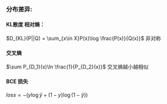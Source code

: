 ### 分布差异:
#### KL散度 相对熵：
$D_{KL}(P||Q) = \sum_{x\in X}P(x)\log \frac{P(x)}{Q(x)}$
非对称

#### 交叉熵

$\sum P_{D_1}(x)\ln \frac{1}{P_{D_2}(x)}$ 交叉熵越小越相似

#### BCE 损失

$loss = -(y\log \hat y + (1 - y) \log {(1 - \hat  y)})$


